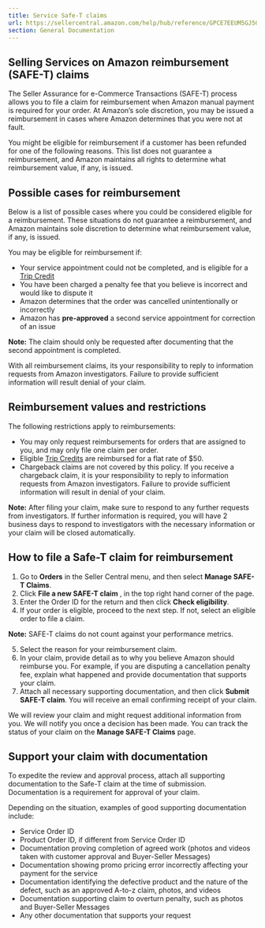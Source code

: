 ```yaml
---
title: Service Safe-T claims
url: https://sellercentral.amazon.com/help/hub/reference/GPCE7EEUM5GJ5GD8
section: General Documentation
---
```


## Selling Services on Amazon reimbursement (SAFE-T) claims

The Seller Assurance for e-Commerce Transactions (SAFE-T) process allows you
to file a claim for reimbursement when Amazon manual payment is required for
your order. At Amazon’s sole discretion, you may be issued a reimbursement in
cases where Amazon determines that you were not at fault.

You might be eligible for reimbursement if a customer has been refunded for
one of the following reasons. This list does not guarantee a reimbursement,
and Amazon maintains all rights to determine what reimbursement value, if any,
is issued.

## Possible cases for reimbursement

Below is a list of possible cases where you could be considered eligible for a
reimbursement. These situations do not guarantee a reimbursement, and Amazon
maintains sole discretion to determine what reimbursement value, if any, is
issued.

You may be eligible for reimbursement if:

  * Your service appointment could not be completed, and is eligible for a [Trip Credit](/gp/help/202124970)
  * You have been charged a penalty fee that you believe is incorrect and would like to dispute it
  * Amazon determines that the order was cancelled unintentionally or incorrectly
  * Amazon has **pre-approved** a second service appointment for correction of an issue

**Note:** The claim should only be requested after documenting that the second
appointment is completed.

With all reimbursement claims, its your responsibility to reply to information
requests from Amazon investigators. Failure to provide sufficient information
will result denial of your claim.

## Reimbursement values and restrictions

The following restrictions apply to reimbursements:

  * You may only request reimbursements for orders that are assigned to you, and may only file one claim per order.
  * Eligible [Trip Credits](/gp/help/202124970) are reimbursed for a flat rate of $50.
  * Chargeback claims are not covered by this policy. If you receive a chargeback claim, it is your responsibility to reply to information requests from Amazon investigators. Failure to provide sufficient information will result in denial of your claim.

**Note:** After filing your claim, make sure to respond to any further
requests from investigators. If further information is required, you will have
2 business days to respond to investigators with the necessary information or
your claim will be closed automatically.

## How to file a Safe-T claim for reimbursement

  

  1. Go to **Orders** in the Seller Central menu, and then select **Manage SAFE-T Claims**.
  2. Click **File a new SAFE-T claim** , in the top right hand corner of the page.
  3. Enter the Order ID for the return and then click **Check eligibility**.
  4. If your order is eligible, proceed to the next step. If not, select an eligible order to file a claim. 

**Note:** SAFE-T claims do not count against your performance metrics.

  5. Select the reason for your reimbursement claim.
  6. In your claim, provide detail as to why you believe Amazon should reimburse you. For example, if you are disputing a cancellation penalty fee, explain what happened and provide documentation that supports your claim.
  7. Attach all necessary supporting documentation, and then click **Submit SAFE-T claim**. You will receive an email confirming receipt of your claim.

We will review your claim and might request additional information from you.
We will notify you once a decision has been made. You can track the status of
your claim on the **Manage SAFE-T Claims** page.

## Support your claim with documentation

To expedite the review and approval process, attach all supporting
documentation to the Safe-T claim at the time of submission. Documentation is
a requirement for approval of your claim.

Depending on the situation, examples of good supporting documentation include:

  * Service Order ID
  * Product Order ID, if different from Service Order ID
  * Documentation proving completion of agreed work (photos and videos taken with customer approval and Buyer-Seller Messages)
  * Documentation showing promo pricing error incorrectly affecting your payment for the service
  * Documentation identifying the defective product and the nature of the defect, such as an approved A-to-z claim, photos, and videos
  * Documentation supporting claim to overturn penalty, such as photos and Buyer-Seller Messages
  * Any other documentation that supports your request

